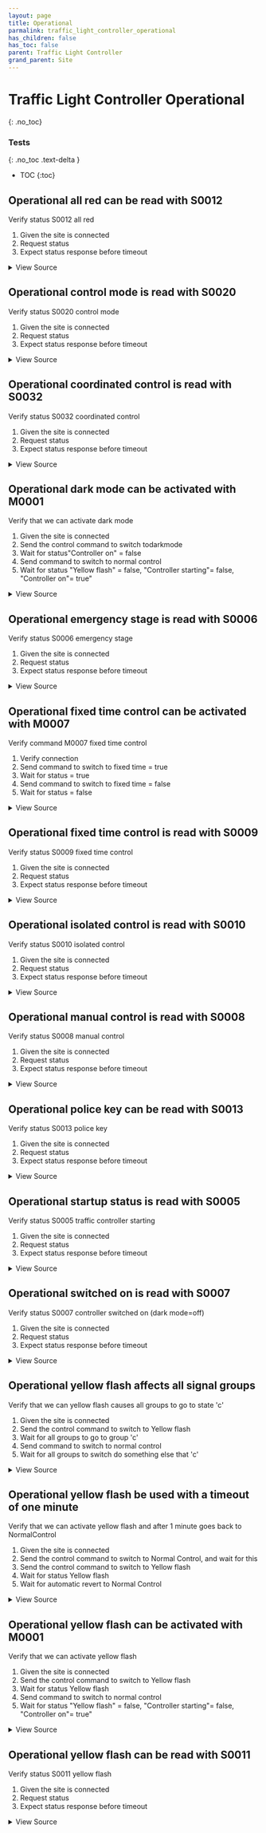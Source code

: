 ```yaml
---
layout: page
title: Operational
parmalink: traffic_light_controller_operational
has_children: false
has_toc: false
parent: Traffic Light Controller
grand_parent: Site
---
```


# Traffic Light Controller Operational
{: .no_toc}



### Tests
{: .no_toc .text-delta }

- TOC
{:toc}

## Operational all red can be read with S0012

Verify status S0012 all red

1. Given the site is connected
2. Request status
3. Expect status response before timeout

<details markdown="block">
  <summary>
     View Source
  </summary>
```ruby
Validator::Site.connected do |task,supervisor,site|
  if RSMP::Proxy.version_meets_requirement?( site.sxl_version, '>=1.1' )
    status_list = { S0012: [:status,:intersection,:source] }
  else
    status_list = { S0012: [:status,:intersection] }
  end        
  request_status_and_confirm site, "all-red status", status_list
end
```
</details>




## Operational control mode is read with S0020

Verify status S0020 control mode

1. Given the site is connected
2. Request status
3. Expect status response before timeout

<details markdown="block">
  <summary>
     View Source
  </summary>
```ruby
Validator::Site.connected do |task,supervisor,site|
  request_status_and_confirm site, "control mode",
    { S0020: [:controlmode,:intersection] }
end
```
</details>




## Operational coordinated control is read with S0032

Verify status S0032 coordinated control

1. Given the site is connected
2. Request status
3. Expect status response before timeout

<details markdown="block">
  <summary>
     View Source
  </summary>
```ruby
Validator::Site.connected do |task,supervisor,site|
  status_list = { S0032: [:status,:intersection,:source] }
  request_status_and_confirm site, "coordinated control status", status_list
end
```
</details>




## Operational dark mode can be activated with M0001

Verify that we can activate dark mode

1. Given the site is connected
2. Send the control command to switch todarkmode
3. Wait for status"Controller on" = false
4. Send command to switch to normal control
5. Wait for status "Yellow flash" = false, "Controller starting"= false, "Controller on"= true"

<details markdown="block">
  <summary>
     View Source
  </summary>
```ruby
Validator::Site.connected do |task,supervisor,site|
  prepare task, site
  switch_dark_mode
  switch_normal_control
end
```
</details>




## Operational emergency stage is read with S0006

Verify status S0006 emergency stage

1. Given the site is connected
2. Request status
3. Expect status response before timeout

<details markdown="block">
  <summary>
     View Source
  </summary>
```ruby
Validator::Site.connected do |task,supervisor,site|
  request_status_and_confirm site, "emergency stage status",
    { S0006: [:status,:emergencystage] }
end
```
</details>




## Operational fixed time control can be activated with M0007

Verify command M0007 fixed time control

1. Verify connection
2. Send command to switch to fixed time = true
3. Wait for status = true
4. Send command to switch to fixed time = false
5. Wait for status = false

<details markdown="block">
  <summary>
     View Source
  </summary>
```ruby
Validator::Site.connected do |task,supervisor,site|
  prepare task, site
  switch_fixed_time 'True'
  switch_fixed_time 'False'
end
```
</details>




## Operational fixed time control is read with S0009

Verify status S0009 fixed time control

1. Given the site is connected
2. Request status
3. Expect status response before timeout

<details markdown="block">
  <summary>
     View Source
  </summary>
```ruby
Validator::Site.connected do |task,supervisor,site|
  if RSMP::Proxy.version_meets_requirement?( site.sxl_version, '>=1.1' )
    status_list = { S0009: [:status,:intersection,:source] }
  else
    status_list = { S0009: [:status,:intersection] }
  end
  request_status_and_confirm site, "fixed time control status", status_list
end
```
</details>




## Operational isolated control is read with S0010

Verify status S0010 isolated control

1. Given the site is connected
2. Request status
3. Expect status response before timeout

<details markdown="block">
  <summary>
     View Source
  </summary>
```ruby
Validator::Site.connected do |task,supervisor,site|
  if RSMP::Proxy.version_meets_requirement?( site.sxl_version, '>=1.1' )
    status_list = { S0010: [:status,:intersection,:source] }
  else
    status_list = { S0010: [:status,:intersection] }
  end
  request_status_and_confirm site, "isolated control status", status_list
end
```
</details>




## Operational manual control is read with S0008

Verify status S0008 manual control

1. Given the site is connected
2. Request status
3. Expect status response before timeout

<details markdown="block">
  <summary>
     View Source
  </summary>
```ruby
Validator::Site.connected do |task,supervisor,site|
  if RSMP::Proxy.version_meets_requirement?( site.sxl_version, '>=1.1' )
    status_list = { S0008: [:status,:intersection,:source] }
  else
    status_list = { S0008: [:status,:intersection] }
  end
  request_status_and_confirm site, "manual control status", status_list
end
```
</details>




## Operational police key can be read with S0013

Verify status S0013 police key

1. Given the site is connected
2. Request status
3. Expect status response before timeout

<details markdown="block">
  <summary>
     View Source
  </summary>
```ruby
Validator::Site.connected do |task,supervisor,site|
  request_status_and_confirm site, "police key",
    { S0013: [:status] }
end
```
</details>




## Operational startup status is read with S0005

Verify status S0005 traffic controller starting

1. Given the site is connected
2. Request status
3. Expect status response before timeout

<details markdown="block">
  <summary>
     View Source
  </summary>
```ruby
Validator::Site.connected do |task,supervisor,site|
  request_status_and_confirm site, "traffic controller starting (true/false)",
    { S0005: [:status] }
end
```
</details>




## Operational switched on is read with S0007

Verify status S0007 controller switched on (dark mode=off)

1. Given the site is connected
2. Request status
3. Expect status response before timeout

<details markdown="block">
  <summary>
     View Source
  </summary>
```ruby
Validator::Site.connected do |task,supervisor,site|
  if RSMP::Proxy.version_meets_requirement?( site.sxl_version, '>=1.1' )
    status_list = { S0007: [:status,:intersection,:source] }
  else
    status_list = { S0007: [:status,:intersection] }
  end
  request_status_and_confirm site, "controller switch on (dark mode=off)", status_list
end
```
</details>




## Operational yellow flash affects all signal groups

Verify that we can yellow flash causes all groups to go to state 'c'

1. Given the site is connected
2. Send the control command to switch to Yellow flash
3. Wait for all groups to go to group 'c'
4. Send command to switch to normal control
5. Wait for all groups to switch do something else that 'c'

<details markdown="block">
  <summary>
     View Source
  </summary>
```ruby
Validator::Site.connected do |task,supervisor,site|
  prepare task, site
  timeout =  10
  switch_yellow_flash
  wait_for_groups 'c', timeout: timeout      # c mean s yellow flash
  switch_normal_control
  wait_for_groups '[^c]', timeout: timeout   # not c, ie. not yellow flash
end
```
</details>




## Operational yellow flash be used with a timeout of one minute

Verify that we can activate yellow flash and after 1 minute goes back to NormalControl

1. Given the site is connected
2. Send the control command to switch to Normal Control, and wait for this
2. Send the control command to switch to Yellow flash
3. Wait for status Yellow flash
5. Wait for automatic revert to Normal Control

<details markdown="block">
  <summary>
     View Source
  </summary>
```ruby
Validator::Site.connected do |task,supervisor,site|
  prepare task, site
  switch_normal_control
  minutes = 1
  switch_yellow_flash timeout_minutes: minutes
  wait_normal_control timeout: minutes*60 + Validator.config['timeouts']['functional_position']
end
```
</details>




## Operational yellow flash can be activated with M0001

Verify that we can activate yellow flash

1. Given the site is connected
2. Send the control command to switch to Yellow flash
3. Wait for status Yellow flash
4. Send command to switch to normal control
5. Wait for status "Yellow flash" = false, "Controller starting"= false, "Controller on"= true"

<details markdown="block">
  <summary>
     View Source
  </summary>
```ruby
Validator::Site.connected do |task,supervisor,site|
  prepare task, site
  switch_yellow_flash
  switch_normal_control
end
```
</details>




## Operational yellow flash can be read with S0011

Verify status S0011 yellow flash

1. Given the site is connected
2. Request status
3. Expect status response before timeout

<details markdown="block">
  <summary>
     View Source
  </summary>
```ruby
Validator::Site.connected do |task,supervisor,site|
  if RSMP::Proxy.version_meets_requirement?( site.sxl_version, '>=1.1' )
    status_list = { S0011: [:status,:intersection,:source] }
  else
    status_list = { S0011: [:status,:intersection] }
  end
  request_status_and_confirm site, "yellow flash status", status_list
end
```
</details>


